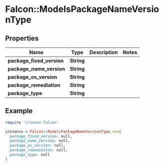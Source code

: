 # Falcon::ModelsPackageNameVersionType

## Properties

| Name | Type | Description | Notes |
| ---- | ---- | ----------- | ----- |
| **package_fixed_version** | **String** |  |  |
| **package_name_version** | **String** |  |  |
| **package_os_version** | **String** |  |  |
| **package_remediation** | **String** |  |  |
| **package_type** | **String** |  |  |

## Example

```ruby
require 'crimson-falcon'

instance = Falcon::ModelsPackageNameVersionType.new(
  package_fixed_version: null,
  package_name_version: null,
  package_os_version: null,
  package_remediation: null,
  package_type: null
)
```

